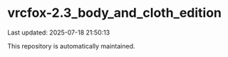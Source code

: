 # vrcfox-2.3_body_and_cloth_edition

Last updated: 2025-07-18 21:50:13

This repository is automatically maintained.
